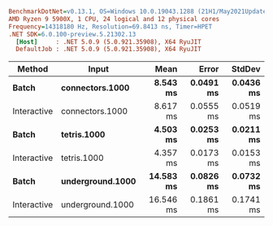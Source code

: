 ``` ini

BenchmarkDotNet=v0.13.1, OS=Windows 10.0.19043.1288 (21H1/May2021Update)
AMD Ryzen 9 5900X, 1 CPU, 24 logical and 12 physical cores
Frequency=14318180 Hz, Resolution=69.8413 ns, Timer=HPET
.NET SDK=6.0.100-preview.5.21302.13
  [Host]     : .NET 5.0.9 (5.0.921.35908), X64 RyuJIT
  DefaultJob : .NET 5.0.9 (5.0.921.35908), X64 RyuJIT


```
|      Method |            Input |      Mean |     Error |    StdDev |
|------------ |----------------- |----------:|----------:|----------:|
|       **Batch** |  **connectors.1000** |  **8.543 ms** | **0.0491 ms** | **0.0436 ms** |
| Interactive |  connectors.1000 |  8.617 ms | 0.0555 ms | 0.0519 ms |
|       **Batch** |      **tetris.1000** |  **4.503 ms** | **0.0253 ms** | **0.0211 ms** |
| Interactive |      tetris.1000 |  4.357 ms | 0.0173 ms | 0.0153 ms |
|       **Batch** | **underground.1000** | **14.583 ms** | **0.0826 ms** | **0.0732 ms** |
| Interactive | underground.1000 | 16.546 ms | 0.1861 ms | 0.1741 ms |
